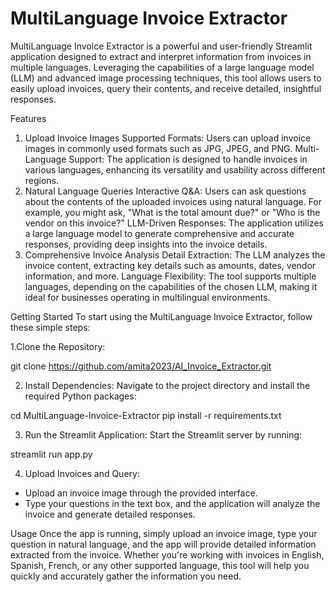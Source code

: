 # MultiLanguage Invoice Extractor
MultiLanguage Invoice Extractor is a powerful and user-friendly Streamlit application designed to extract and interpret information from invoices in multiple languages. Leveraging the capabilities of a large language model (LLM) and advanced image processing techniques, this tool allows users to easily upload invoices, query their contents, and receive detailed, insightful responses.

Features
1. Upload Invoice Images
Supported Formats: Users can upload invoice images in commonly used formats such as JPG, JPEG, and PNG.
Multi-Language Support: The application is designed to handle invoices in various languages, enhancing its versatility and usability across different regions.
2. Natural Language Queries
Interactive Q&A: Users can ask questions about the contents of the uploaded invoices using natural language. For example, you might ask, "What is the total amount due?" or "Who is the vendor on this invoice?"
LLM-Driven Responses: The application utilizes a large language model to generate comprehensive and accurate responses, providing deep insights into the invoice details.
3. Comprehensive Invoice Analysis
Detail Extraction: The LLM analyzes the invoice content, extracting key details such as amounts, dates, vendor information, and more.
Language Flexibility: The tool supports multiple languages, depending on the capabilities of the chosen LLM, making it ideal for businesses operating in multilingual environments.

Getting Started
To start using the MultiLanguage Invoice Extractor, follow these simple steps:

1.Clone the Repository:

git clone https://github.com/amita2023/AI_Invoice_Extractor.git

2. Install Dependencies: Navigate to the project directory and install the required Python packages:

cd MultiLanguage-Invoice-Extractor
pip install -r requirements.txt

3. Run the Streamlit Application: Start the Streamlit server by running:

streamlit run app.py

4. Upload Invoices and Query:

- Upload an invoice image through the provided interface.
- Type your questions in the text box, and the application will analyze the invoice and generate detailed responses.


Usage
Once the app is running, simply upload an invoice image, type your question in natural language, and the app will provide detailed information extracted from the invoice. Whether you're working with invoices in English, Spanish, French, or any other supported language, this tool will help you quickly and accurately gather the information you need.

